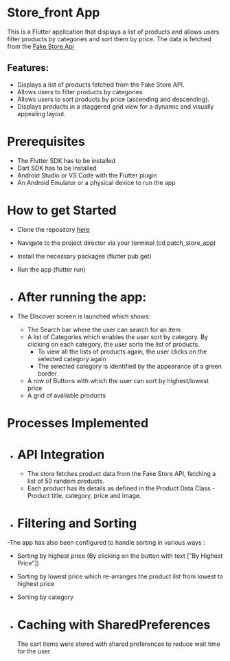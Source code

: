 # Store_front App

This is a Flutter application that displays a list of products and allows users filter products by
categories and sort them by price. The data is fetched from the [Fake Store Api](https://fakestoreapi.com )



## Features:
- Displays a list of products fetched from the Fake Store API.
- Allows users to filter products by categories.
- Allows users to sort products by price (ascending and descending).
- Displays products in a staggered grid view for a dynamic and visually appealing layout.

# Prerequisites
- The Flutter SDK has to be installed
- Dart SDK has to be installed
- Android Studio or VS Code with the Flutter plugin
- An Android Emulator or a physical device to run the app

# How to get Started
- Clone the repository [here](https://github.com/Obehi234/Patch_Test_Store.git)
- Navigate to the project director via your terminal (cd patch_store_app)
- Install the necessary packages (flutter pub get)
- Run the app (flutter run)

- # After running the app:
- The Discover screen is launched which shows: 
   - The Search bar where the user can search for an item
   - A list of Categories which enables the user sort by category. By clicking on each category, the user sorts the list of products. 
      - To view all the lists of products again, the user clicks on the selected category again
      - The selected category is identified by the appearance of a green border
   - A row of Buttons with which the user can sort by highest/lowest price
   - A grid of available products


# Processes Implemented

- # API Integration
    - The store fetches product data from the Fake Store API, fetching a list of 50 random products.
    - Each product has its details as defined in the Product Data Class - Product title, category, price and image.

- # Filtering and Sorting
 -The app has also been configured to handle sorting in various ways :
  - Sorting by highest price (By clicking on the button with text ["By Highest Price"])
  - Sorting by lowest price which re-arranges the product list from lowest to highest price
  - Sorting by category

- # Caching with SharedPreferences
  The cart items were stored with shared preferences to reduce wait time for the user

